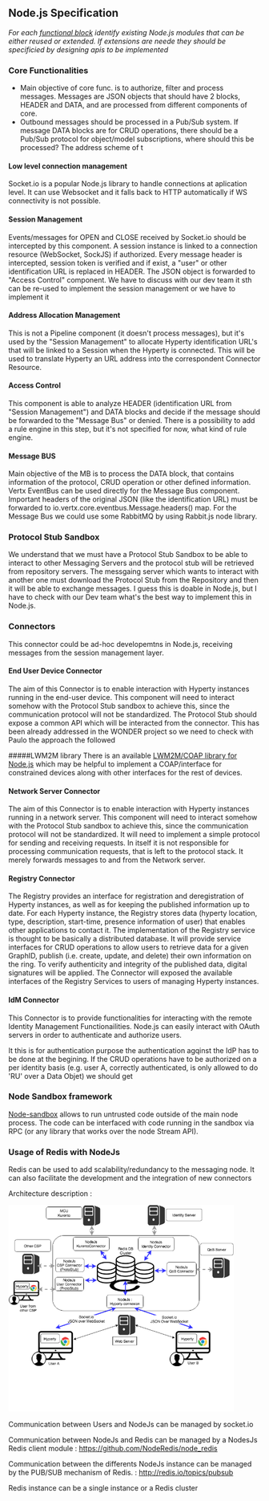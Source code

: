 ## Node.js Specification

*For each [functional block](msg-node-architecture.md) identify existing Node.js modules that can be either reused or extended. If extensions are neede they should be specificied by designing apis to be implemented*

### Core Functionalities
* Main objective of core func. is to authorize, filter and process messages. Messages are JSON objects that should have 2 blocks, HEADER and DATA, and are processed from different components of core.
* Outbound messages should be processed in a Pub/Sub system. If message DATA blocks are for CRUD operations, there should be a Pub/Sub protocol for object/model subscriptions, where should this be processed? The address scheme of t

#### Low level connection management
Socket.io is a popular Node.js library to handle connections at aplication level. It can use Websocket and it falls back to HTTP automatically if WS connectivity is not possible.

#### Session Management
Events/messages for OPEN and CLOSE received by Socket.io should be intercepted by this component. A session instance is linked to a connection resource (WebSocket, SockJS) if authorized. Every message header is intercepted, session token is verified and if exist, a "user" or other identification URL is replaced in HEADER. The JSON object is forwarded to "Access Control" component.
<comment> We have to discuss with our dev team it sth can be re-used to implement the session management or we have to implement it</comment>

#### Address Allocation Management
This is not a Pipeline component (it doesn't process messages), but it's used by the "Session Management" to allocate Hyperty identification URL's that will be linked to a Session when the Hyperty is connected. This will be used to translate Hyperty an URL address into the correspondent Connector Resource.

#### Access Control
This component is able to analyze HEADER (identification URL from "Session Management") and DATA blocks and decide if the message should be forwarded to the "Message Bus" or denied. There is a possibility to add a rule engine in this step, but it's not specified for now, what kind of rule engine.

#### Message BUS
Main objective of the MB is to process the DATA block, that contains information of the protocol, CRUD operation or other defined information. Vertx EventBus can be used directly for the Message Bus component. Important headers of the original JSON (like the identification URL) must be forwarded to io.vertx.core.eventbus.Message.headers() map.
For the Message Bus we could use some RabbitMQ by using Rabbit.js node library.

### Protocol Stub Sandbox
<comment>
We understand that we must have a Protocol Stub Sandbox to be able to interact to other Messaging Servers and the protocol stub will be retrieved from repository servers.
The messgaing server which wants to interact with another one must download the Protocol Stub from the Repository and then it will be able to exchange messages.
I guess this is doable in Node.js, but I have to check with our Dev team what's the best way to implement this in Node.js.
</comment>

### Connectors

This connector could be ad-hoc developemtns in Node.js, receiving messages from the session management layer.


#### End User Device Connector
The aim of this Connector is to enable interaction with Hyperty instances running in the end-user device. 
This component will need to interact somehow with the Protocol Stub sandbox to achieve this, since the communication protocol will not be standardized. 
The Protocol Stub should expose a common API which will be interacted from the connector. 
<comment>This has been already addressed in the WONDER project so we need to check with Paulo the approach the followed</comment>  

#####LWM2M library
There is an available [LWM2M/COAP library for Node.js](https://github.com/telefonicaid/lwm2m-node-lib) which may be helpful to implement a COAP/interface for constrained devices along with other interfaces for the rest of devices.   


#### Network Server Connector
The aim of this Connector is to enable interaction with Hyperty instances running in a network server. This component will need to interact somehow with the Protocol Stub sandbox to achieve this, since the communication protocol will not be standardized. It will need to implement a simple protocol for sending and receiving requests. In itself it is not responsible for processing communication requests, that is left to the protocol stack. It merely forwards messages to and from the Network server.

#### Registry Connector
The Registry provides an interface for registration and deregistration of Hyperty instances, as well as for keeping the published information up to date. For each Hyperty instance, the Registry stores data (hyperty location, type, description, start-time, presence information of user) that enables other applications to contact it. 
The implementation of the Registry service is thought to be basically a distributed database. 
It will provide service interfaces for CRUD operations to allow users to retrieve data for a given GraphID, publish (i.e. create, update, and delete) their own information on the ring. To verify authenticity and integrity of the published data, digital signatures will be applied. The Connector will exposed the available interfaces of the Registry Services to users of managing Hyperty instances.   


#### IdM Connector
This Connector is to provide functionalities for interacting with the remote Identity Management Functionailities. 
Node.js can easily interact with OAuth servers in order to authenticate and authorize users.

It this is for authentication purpose the authentication agqinst the IdP has to be done at the begining. 
If the CRUD operations have to be authorized on a per identity basis (e.g. user A, correctly authenticated, is only allowed to do 'RU' over a Data Objet) we should get 

### Node Sandbox framework

[Node-sandbox](https://www.npmjs.com/package/node-sandbox) allows to run untrusted code outside of the main node process. The code can be interfaced with code running in the sandbox via RPC (or any library that works over the node Stream API). 


### Usage of Redis with NodeJs

Redis can be used to add scalability/redundancy to the messaging node.
It can also facilitate the development and the integration of new connectors</br>

Architecture description :
      
<img src="MessagingNode-NodeJs-3.png" width="450">      

Communication between Users and NodeJs can be managed by socket.io

Communication between NodeJs and Redis can be managed by a NodesJs Redis client module : https://github.com/NodeRedis/node_redis

Communication between the differents NodeJs instance can be managed by the PUB/SUB mechanism of Redis. : http://redis.io/topics/pubsub

Redis instance can be a single instance or a Redis cluster






